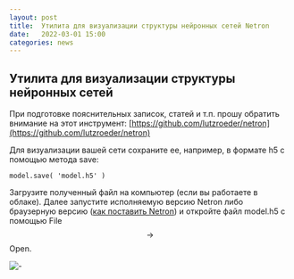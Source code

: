 ```yaml
---
layout: post
title:  Утилита для визуализации структуры нейронных сетей Netron
date:   2022-03-01 15:00
categories: news
---
```

## Утилита для визуализации структуры нейронных сетей

При подготовке пояснительных записок, статей и т.п. прошу обратить внимание на этот инструмент: [https://github.com/lutzroeder/netron](https://github.com/lutzroeder/netron)

Для визуализации вашей сети сохраните ее, например, в формате h5 с помощью метода save:

```
model.save( 'model.h5' )
```

Загрузите полученный файл на компьютер (если вы работаете в облаке). Далее запустите исполняемую версию Netron либо браузерную версию ([как поставить Netron](https://github.com/lutzroeder/netron#install)) и откройте файл model.h5 с помощью File$$\rightarrow$$Open.

![-](https://i.ibb.co/ggDjqrV/netron.png)

